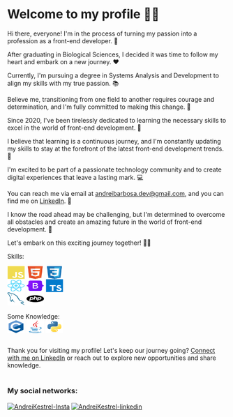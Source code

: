 # Welcome to my profile 👋🏽 

Hi there, everyone! I'm in the process of turning my passion into a profession as a front-end developer. 🚀

After graduating in Biological Sciences, I decided it was time to follow my heart and embark on a new journey. ❤️

Currently, I'm pursuing a degree in Systems Analysis and Development to align my skills with my true passion. 📚

Believe me, transitioning from one field to another requires courage and determination, and I'm fully committed to making this change. 💪

Since 2020, I've been tirelessly dedicated to learning the necessary skills to excel in the world of front-end development. 📖

I believe that learning is a continuous journey, and I'm constantly updating my skills to stay at the forefront of the latest front-end development trends. 🌟

I'm excited to be part of a passionate technology community and to create digital experiences that leave a lasting mark. 💻

You can reach me via email at andreibarbosa.dev@gmail.com, and you can find me on [LinkedIn](https://www.linkedin.com/in/barbosaandrei/). 📧

I know the road ahead may be challenging, but I'm determined to overcome all obstacles and create an amazing future in the world of front-end development. 🌈

Let's embark on this exciting journey together! 🚀🌟


 Skills:
 <div style="display: inline_block">
<img align="center" alt="Javascript" height="30" width="40" src="https://raw.githubusercontent.com/devicons/devicon/master/icons/javascript/javascript-plain.svg">
<img align="center" alt="HTML" height="30" width="40" src="https://raw.githubusercontent.com/devicons/devicon/master/icons/html5/html5-original.svg">
<img align="center" alt="CSS" height="30" width="40" src="https://raw.githubusercontent.com/devicons/devicon/master/icons/css3/css3-original.svg">
 </div>
 <div style="display: inline_block">
<img align="center" alt="React" height="30" width="40" src="https://raw.githubusercontent.com/devicons/devicon/master/icons/react/react-original.svg">
<img align="center" alt="Bootstrap" height="30" width="40" src="https://raw.githubusercontent.com/devicons/devicon/master/icons/bootstrap/bootstrap-original.svg">
<img align="center" alt="Typescript" height="30" width="40" src="https://raw.githubusercontent.com/devicons/devicon/master/icons/typescript/typescript-plain.svg">
 </div>
 <div style="display: inline_block">
<img align="center" alt="mysql" height="30" width="40" src="https://raw.githubusercontent.com/devicons/devicon/master/icons/mysql/mysql-original.svg">
<img align="center" alt="php" height="30" width="40" src="https://raw.githubusercontent.com/devicons/devicon/master/icons/php/php-plain.svg">
</div>
<br>
Some Knowledge:
<div style="display: inline_block">
<img align="center" alt="c" height="30" width="40" src="https://raw.githubusercontent.com/devicons/devicon/master/icons/c/c-original.svg">
<img align="center" alt="java" height="30" width="40" src="https://raw.githubusercontent.com/devicons/devicon/master/icons/java/java-original.svg">
<img align="center" alt="python" height="30" width="40" src="https://raw.githubusercontent.com/devicons/devicon/master/icons/python/python-original.svg">
</div>
<br>

Thank you for visiting my profile! Let's keep our journey going? [Connect with me on LinkedIn](https://www.linkedin.com/in/barbosaandrei/) or reach out to explore new opportunities and share knowledge.
<br><br>
<div style="display: inline_block">
<h3>My social networks:</h3>
<a href="https://instagram.com/andreikestrel" target="_blank"><img align="center" alt="AndreiKestrel-Insta" height="35" width="145" src="https://img.shields.io/badge/Instagram-E4405F?style=for-the-badge&logo=instagram&logoColor=white"></a>
<a href="https://www.linkedin.com/in/barbosaandrei/" target="_blank"><img align="center" alt="AndreiKestrel-linkedin" height="35" width="145" src="https://img.shields.io/badge/LinkedIn-0077B5?style=for-the-badge&logo=linkedin&logoColor=white"></a>
</div>
